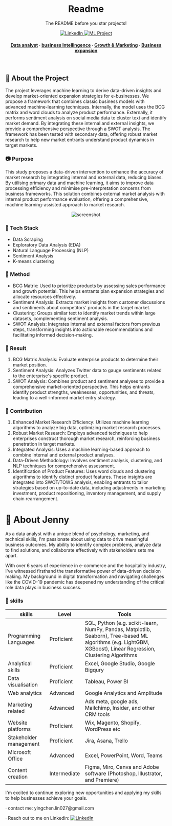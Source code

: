 <div align="center">
  <h1> Readme </h1>
  
  <p>
    The README before you star projects! 
  </p>
  
  
<!-- Badges -->
<p>
  <a href="https://www.linkedin.com/in/jenny-yingchen-lin/">
    <img src="https://img.shields.io/github/contributors/Louis3797/awesome-readme-template" alt="LinkedIn" />
  </a>
  <a href="https://drive.google.com/file/d/1h2aiD0dQBaBEJpkgnROZvDGB7yVt2tLL/view?usp=drive_link">
    <img src="https://img.shields.io/github/forks/Louis3797/awesome-readme-template" alt="ML Project" />
</p>
   
<h4>
    <a href="https://github.com/Louis3797/awesome-readme-template/">Data analyst</a>
  <span> · </span>
    <a href="https://github.com/Louis3797/awesome-readme-template">business Intellingence</a>
  <span> · </span>
    <a href="https://github.com/Louis3797/awesome-readme-template/issues/">Growth & Marketing</a>
  <span> · </span>
    <a href="https://github.com/Louis3797/awesome-readme-template/issues/">Business expansion</a>
  </h4>
</div>

<br />

<!-- About the Project -->
## :star2: About the Project
The project leverages machine learning to derive data-driven insights and develop market-oriented expansion strategies for e-businesses. We propose a framework that combines classic business models with advanced machine-learning techniques. Internally, the model uses the BCG matrix and word clouds to analyze product performance. Externally, it performs sentiment analysis on social media data to cluster text and identify market demand. By integrating these internal and external insights, we provide a comprehensive perspective through a SWOT analysis. The framework has been tested with secondary data, offering robust market research to help new market entrants understand product dynamics in target markets.

<!-- Purpose -->
### :camera: Purpose
This study proposes a data-driven intervention to enhance the accuracy of market research by integrating internal and external data, reducing biases. By utilising primary data and machine learning, it aims to improve data processing efficiency and minimise pre-interpretation concerns from business frameworks. This solution combines external market analysis with internal product performance evaluation, offering a comprehensive, machine learning-assisted approach to market research.

<div align="center"> 
  <img src="https://placehold.co/600x400?text=Your+Screenshot+here" alt="screenshot" />
</div>


<!-- TechStack -->
### :space_invader: Tech Stack
- Data Scraping
- Exploratory Data Analysis (EDA)
- Natural Language Processing (NLP)
- Sentiment Analysis
- K-means clustering

<!-- Method -->
### :dart: Method

- BCG Matrix: Used to prioritize products by assessing sales performance and growth potential. This helps entrants plan expansion strategies and allocate resources effectively.
- Sentiment Analysis: Extracts market insights from customer discussions and sentiments about competitors' products in the target market.
- Clustering: Groups similar text to identify market trends within large datasets, complementing sentiment analysis.
- SWOT Analysis: Integrates internal and external factors from previous steps, transforming insights into actionable recommendations and facilitating informed decision-making.

<!-- Result -->
### :art: Result

1. BCG Matrix Analysis: Evaluate enterprise products to determine their market position.
2. Sentiment Analysis: Analyzes Twitter data to gauge sentiments related to the enterprise's specific product.
3. SWOT Analysis: Combines product and sentiment analyses to provide a comprehensive market-oriented perspective. This helps entrants identify product strengths, weaknesses, opportunities, and threats, leading to a well-informed market entry strategy.


<!-- Contribution -->
### :key: Contribution
1. Enhanced Market Research Efficiency: Utilizes machine learning algorithms to analyze big data, optimizing market research processes.
2. Robust Market Research: Employs advanced techniques to help enterprises construct thorough market research, reinforcing business penetration in target markets.
3. Integrated Analysis: Uses a machine learning-based approach to combine internal and external product analyses.
4. Data-Driven Methodology: Involves sentiment analysis, clustering, and NLP techniques for comprehensive assessment.
5. Identification of Product Features: Uses word clouds and clustering algorithms to identify distinct product features. These insights are integrated into SWOT/TOWS analysis, enabling entrants to tailor strategies based on up-to-date data, including adjustments in marketing investment, product repositioning, inventory management, and supply chain rearrangement.


<!-- About Jenny -->
# :notebook_with_decorative_cover: About Jenny
As a data analyst with a unique blend of psychology, marketing, and technical skills, I'm passionate about using data to drive meaningful business outcomes. My ability to identify complex problems, analyze data to find solutions, and collaborate effectively with stakeholders sets me apart.

With over 6 years of experience in e-commerce and the hospitality industry, I've witnessed firsthand the transformative power of data-driven decision making. My background in digital transformation and navigating challenges like the COVID-19 pandemic has deepened my understanding of the critical role data plays in business success.

<!-- skills -->
### :art: skills

| skills             |Level| Tools       |
| ----------------- |-----| --------- |
| Programming Languages | Proficient |SQL, Python (e.g. scikit-learn, NumPy, Pandas, Matplotlib, Seaborn), Tree-based ML algorithms (e.g. LightGBM, XGBoost), Linear Regression, Clustering Algorithms|
| Analytical skills |Proficient|Excel, Google Studio, Google Bigqury |
| Data visualisation| Proficient | Tableau, Power BI |
| Web analytics| Advanced | Google Analytics and Amplitude|
| Marketing related | Advanced |Ads meta, google ads, Mailchimp, Insider, and other CRM tools|
| Website platforms | Proficient |Wix, Magento, Shopify, WordPress etc|
| Stakeholder management | Proficient |Jira, Asana, Trello|
| Microsoft Office | Advanced |Excel, PowerPoint, Word, Teams|
| Content creation| Intermediate |Figma, Miro, Canva and Adobe software (Photoshop, Illustrator, and Premiere)|

I'm excited to continue exploring new opportunities and applying my skills to help businesses achieve your goals.
 <p> <span> · </span> contact me: yingchen.lin027@gmail.com
 <p> <span> · </span> Reach out to me on Linkedin: <a href="https://www.linkedin.com/in/jenny-yingchen-lin/">
    <img src="https://img.shields.io/github/contributors/Louis3797/awesome-readme-template" alt="LinkedIn" />
  </a>
